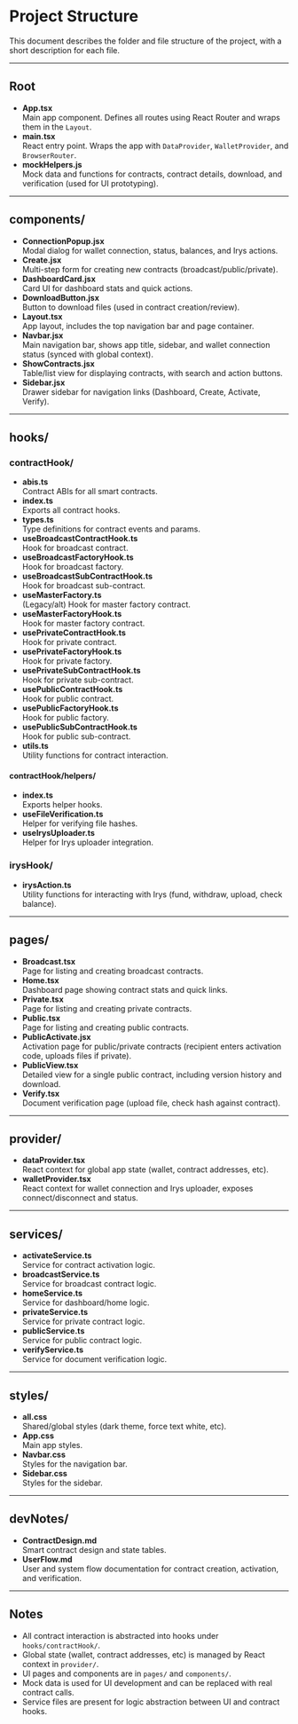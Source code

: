# Project Structure

This document describes the folder and file structure of the project, with a short description for each file.

---

## Root

- **App.tsx**  
  Main app component. Defines all routes using React Router and wraps them in the `Layout`.
- **main.tsx**  
  React entry point. Wraps the app with `DataProvider`, `WalletProvider`, and `BrowserRouter`.
- **mockHelpers.js**  
  Mock data and functions for contracts, contract details, download, and verification (used for UI prototyping).

---

## components/

- **ConnectionPopup.jsx**  
  Modal dialog for wallet connection, status, balances, and Irys actions.
- **Create.jsx**  
  Multi-step form for creating new contracts (broadcast/public/private).
- **DashboardCard.jsx**  
  Card UI for dashboard stats and quick actions.
- **DownloadButton.jsx**  
  Button to download files (used in contract creation/review).
- **Layout.tsx**  
  App layout, includes the top navigation bar and page container.
- **Navbar.jsx**  
  Main navigation bar, shows app title, sidebar, and wallet connection status (synced with global context).
- **ShowContracts.jsx**  
  Table/list view for displaying contracts, with search and action buttons.
- **Sidebar.jsx**  
  Drawer sidebar for navigation links (Dashboard, Create, Activate, Verify).

---

## hooks/

### contractHook/

- **abis.ts**  
  Contract ABIs for all smart contracts.
- **index.ts**  
  Exports all contract hooks.
- **types.ts**  
  Type definitions for contract events and params.
- **useBroadcastContractHook.ts**  
  Hook for broadcast contract.
- **useBroadcastFactoryHook.ts**  
  Hook for broadcast factory.
- **useBroadcastSubContractHook.ts**  
  Hook for broadcast sub-contract.
- **useMasterFactory.ts**  
  (Legacy/alt) Hook for master factory contract.
- **useMasterFactoryHook.ts**  
  Hook for master factory contract.
- **usePrivateContractHook.ts**  
  Hook for private contract.
- **usePrivateFactoryHook.ts**  
  Hook for private factory.
- **usePrivateSubContractHook.ts**  
  Hook for private sub-contract.
- **usePublicContractHook.ts**  
  Hook for public contract.
- **usePublicFactoryHook.ts**  
  Hook for public factory.
- **usePublicSubContractHook.ts**  
  Hook for public sub-contract.
- **utils.ts**  
  Utility functions for contract interaction.

#### contractHook/helpers/

- **index.ts**  
  Exports helper hooks.
- **useFileVerification.ts**  
  Helper for verifying file hashes.
- **useIrysUploader.ts**  
  Helper for Irys uploader integration.

### irysHook/

- **irysAction.ts**  
  Utility functions for interacting with Irys (fund, withdraw, upload, check balance).

---

## pages/

- **Broadcast.tsx**  
  Page for listing and creating broadcast contracts.
- **Home.tsx**  
  Dashboard page showing contract stats and quick links.
- **Private.tsx**  
  Page for listing and creating private contracts.
- **Public.tsx**  
  Page for listing and creating public contracts.
- **PublicActivate.jsx**  
  Activation page for public/private contracts (recipient enters activation code, uploads files if private).
- **PublicView.tsx**  
  Detailed view for a single public contract, including version history and download.
- **Verify.tsx**  
  Document verification page (upload file, check hash against contract).

---

## provider/

- **dataProvider.tsx**  
  React context for global app state (wallet, contract addresses, etc).
- **walletProvider.tsx**  
  React context for wallet connection and Irys uploader, exposes connect/disconnect and status.

---

## services/

- **activateService.ts**  
  Service for contract activation logic.
- **broadcastService.ts**  
  Service for broadcast contract logic.
- **homeService.ts**  
  Service for dashboard/home logic.
- **privateService.ts**  
  Service for private contract logic.
- **publicService.ts**  
  Service for public contract logic.
- **verifyService.ts**  
  Service for document verification logic.

---

## styles/

- **all.css**  
  Shared/global styles (dark theme, force text white, etc).
- **App.css**  
  Main app styles.
- **Navbar.css**  
  Styles for the navigation bar.
- **Sidebar.css**  
  Styles for the sidebar.

---

## devNotes/

- **ContractDesign.md**  
  Smart contract design and state tables.
- **UserFlow.md**  
  User and system flow documentation for contract creation, activation, and verification.

---

## Notes

- All contract interaction is abstracted into hooks under `hooks/contractHook/`.
- Global state (wallet, contract addresses, etc) is managed by React context in `provider/`.
- UI pages and components are in `pages/` and `components/`.
- Mock data is used for UI development and can be replaced with real contract calls.
- Service files are present for logic abstraction between UI and contract hooks.
